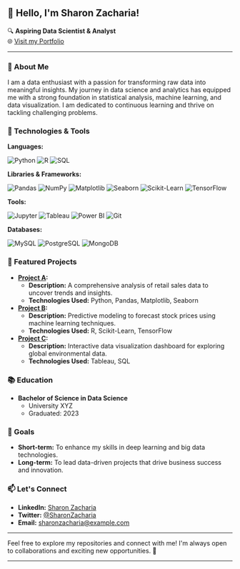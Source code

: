 ## 👋 Hello, I'm Sharon Zacharia!

🔍 **Aspiring Data Scientist & Analyst**  
🌐 [Visit my Portfolio](https://sharonzacharia.com)

---

### 🚀 About Me

I am a data enthusiast with a passion for transforming raw data into meaningful insights. My journey in data science and analytics has equipped me with a strong foundation in statistical analysis, machine learning, and data visualization. I am dedicated to continuous learning and thrive on tackling challenging problems.

### 🔧 Technologies & Tools

**Languages:**

![Python](https://img.shields.io/badge/Python-3776AB?style=for-the-badge&logo=python&logoColor=white)
![R](https://img.shields.io/badge/R-276DC3?style=for-the-badge&logo=r&logoColor=white)
![SQL](https://img.shields.io/badge/SQL-336791?style=for-the-badge&logo=postgresql&logoColor=white)

**Libraries & Frameworks:**

![Pandas](https://img.shields.io/badge/Pandas-150458?style=for-the-badge&logo=pandas&logoColor=white)
![NumPy](https://img.shields.io/badge/NumPy-013243?style=for-the-badge&logo=numpy&logoColor=white)
![Matplotlib](https://img.shields.io/badge/Matplotlib-0A0707?style=for-the-badge&logo=python&logoColor=white)
![Seaborn](https://img.shields.io/badge/Seaborn-40B3E8?style=for-the-badge&logo=python&logoColor=white)
![Scikit-Learn](https://img.shields.io/badge/Scikit--Learn-F7931E?style=for-the-badge&logo=scikit-learn&logoColor=white)
![TensorFlow](https://img.shields.io/badge/TensorFlow-FF6F00?style=for-the-badge&logo=tensorflow&logoColor=white)

**Tools:**

![Jupyter](https://img.shields.io/badge/Jupyter-F37626?style=for-the-badge&logo=jupyter&logoColor=white)
![Tableau](https://img.shields.io/badge/Tableau-E97627?style=for-the-badge&logo=tableau&logoColor=white)
![Power BI](https://img.shields.io/badge/PowerBI-F2C811?style=for-the-badge&logo=powerbi&logoColor=white)
![Git](https://img.shields.io/badge/Git-F05032?style=for-the-badge&logo=git&logoColor=white)

**Databases:**

![MySQL](https://img.shields.io/badge/MySQL-4479A1?style=for-the-badge&logo=mysql&logoColor=white)
![PostgreSQL](https://img.shields.io/badge/PostgreSQL-336791?style=for-the-badge&logo=postgresql&logoColor=white)
![MongoDB](https://img.shields.io/badge/MongoDB-47A248?style=for-the-badge&logo=mongodb&logoColor=white)

### 🌟 Featured Projects

- **[Project A](https://github.com/SHARONZACHARIA/project-a):** 
  - **Description:** A comprehensive analysis of retail sales data to uncover trends and insights.
  - **Technologies Used:** Python, Pandas, Matplotlib, Seaborn
- **[Project B](https://github.com/SHARONZACHARIA/project-b):**
  - **Description:** Predictive modeling to forecast stock prices using machine learning techniques.
  - **Technologies Used:** R, Scikit-Learn, TensorFlow
- **[Project C](https://github.com/SHARONZACHARIA/project-c):**
  - **Description:** Interactive data visualization dashboard for exploring global environmental data.
  - **Technologies Used:** Tableau, SQL

### 📚 Education

- **Bachelor of Science in Data Science**
  - University XYZ
  - Graduated: 2023

### 🎯 Goals

- **Short-term:** To enhance my skills in deep learning and big data technologies.
- **Long-term:** To lead data-driven projects that drive business success and innovation.

### 📫 Let's Connect

- **LinkedIn:** [Sharon Zacharia](https://www.linkedin.com/in/sharonzacharia)
- **Twitter:** [@SharonZacharia](https://twitter.com/SharonZacharia)
- **Email:** sharonzacharia@example.com

---

Feel free to explore my repositories and connect with me! I'm always open to collaborations and exciting new opportunities. 🚀

---
